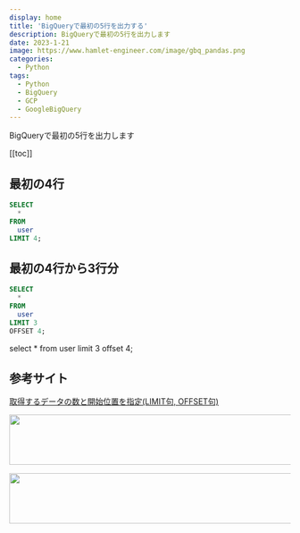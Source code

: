 ```yaml
---
display: home
title: 'BigQueryで最初の5行を出力する'
description: BigQueryで最初の5行を出力します
date: 2023-1-21
image: https://www.hamlet-engineer.com/image/gbq_pandas.png
categories: 
  - Python
tags:
  - Python
  - BigQuery
  - GCP
  - GoogleBigQuery
---
```

BigQueryで最初の5行を出力します
<!-- https://www.hamlet-engineer.com -->
<!-- ![](/image/ChordDiagram.png) -->

<!-- more -->

<ClientOnly>
  <CallInArticleAdsense />
</ClientOnly>

[[toc]]

## 最初の4行

```SQL
SELECT 
  *
FROM 
  user 
LIMIT 4;
```

## 最初の4行から3行分

```SQL
SELECT 
  *
FROM 
  user 
LIMIT 3
OFFSET 4;
```

select * from user limit 3 offset 4;



## 参考サイト
[取得するデータの数と開始位置を指定(LIMIT句, OFFSET句)](https://www.dbonline.jp/sqlite/select/index10.html)


<ClientOnly>
  <CallInArticleAdsense />
</ClientOnly>

<!-- TechAcademy -->
<a href="//af.moshimo.com/af/c/click?a_id=2604050&p_id=1555&pc_id=2816&pl_id=29835&guid=ON" rel="nofollow" referrerpolicy="no-referrer-when-downgrade"><img src="//image.moshimo.com/af-img/0866/000000029835.jpg" width="728" height="90" style="border:none;"></a><img src="//i.moshimo.com/af/i/impression?a_id=2604050&p_id=1555&pc_id=2816&pl_id=29835" width="1" height="1" style="border:none;">

<!-- テックキャンプ -->
<a href="//af.moshimo.com/af/c/click?a_id=2641145&p_id=1770&pc_id=3386&pl_id=25847&guid=ON" rel="nofollow" referrerpolicy="no-referrer-when-downgrade"><img src="//image.moshimo.com/af-img/1115/000000025847.png" width="728" height="90" style="border:none;"></a><img src="//i.moshimo.com/af/i/impression?a_id=2641145&p_id=1770&pc_id=3386&pl_id=25847" width="1" height="1" style="border:none;">